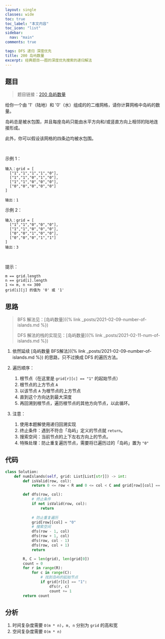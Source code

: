 ```yaml
---
layout: single
classes: wide
toc: true
toc_label: "本文内容"
toc_icon: "list"
sidebar:
  nav: "main"
comments: true

tags: DFS 递归 深度优先
title: 200 岛屿数量
excerpt: 经典题目——图的深度优先搜索的递归解法
---
```


## 题目

> 题目链接：[200 岛屿数量](https://leetcode-cn.com/problems/number-of-islands/)

给你一个由 '1'（陆地）和 '0'（水）组成的的二维网格，请你计算网格中岛屿的数量。

岛屿总是被水包围，并且每座岛屿只能由水平方向和/或竖直方向上相邻的陆地连接形成。

此外，你可以假设该网格的四条边均被水包围。

 

示例 1：

    输入：grid = [
      ["1","1","1","1","0"],
      ["1","1","0","1","0"],
      ["1","1","0","0","0"],
      ["0","0","0","0","0"]
    ]

    输出：1

示例 2：

    输入：grid = [
      ["1","1","0","0","0"],
      ["1","1","0","0","0"],
      ["0","0","1","0","0"],
      ["0","0","0","1","1"]
    ]
    输出：3
 

提示：

    m == grid.length
    n == grid[i].length
    1 <= m, n <= 300
    grid[i][j] 的值为 '0' 或 '1'



## 思路 

> BFS 解法见：[岛屿数量]({% link _posts/2021-02-09-number-of-islands.md %}) 
> 
> DFS 解法的栈的实现见：[岛屿数量]({% link _posts/2021-02-11-num-of-islands.md %}) 

1. 依然延续 [岛屿数量 BFS解法]({% link _posts/2021-02-09-number-of-islands.md %}) 的思路，只不过换成 DFS 的遍历方法。

2. 遍历顺序：
   1. 根节点（在这里是 `grid[r][c] == "1"` 的起始节点）
   2. 根节点的上方节点 `A`
   3. 以该节点 `A` 为根节点的上方节点
   4. 直到这个方向达到最大深度
   5. 再回溯到根节点，遍历根节点的其他方向节点，以此循环。

3. 注意：
   1. 使用本题解使用递归回溯实现
   2. 终止条件：遇到不符合「岛屿」定义的节点就 `return`。
   3. 搜索空间：当前节点的上下左右方向上的节点。
   4. 特殊处理：防止重复遍历节点，需要将已遍历过的「岛屿」置为 `"0"`

## 代码 

```python
class Solution:
    def numIslands(self, grid: List[List[str]]) -> int:
        def isValid(row, col):
            return 0 <= row < R and 0 <= col < C and grid[row][col] == "1"

        def dfs(row, col):
            # 终止条件
            if not isValid(row, col):
                return
            
            # 防止重复遍历
            grid[row][col] = "0"
            # 搜索空间
            dfs(row - 1, col)
            dfs(row + 1, col)
            dfs(row, col - 1)
            dfs(row, col + 1)
            return 

        R, C = len(grid), len(grid[0])
        count = 0
        for r in range(R):
            for c in range(C):
                # 找到岛屿的起始节点
                if grid[r][c] == "1":
                    dfs(r, c)
                    count += 1
        return count
```

## 分析 

1. 时间复杂度需要 `O(m * n)`，`m, n` 分别为 `grid` 的高和宽
2. 空间复杂度需要 `O(m * n)`